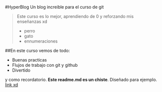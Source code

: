 #HyperBlog
Un blog increible para el curso de git
>Este curso es lo mejor, aprendiendo de 0 y reforzando mis enseñanzas xd
>- perro
>- gato
>- ennumeraciones

##En este curso vemos de todo:
* Buenas practicas
* Flujos de trabajo con git y github
* Divertido

y como recordatorio.  **Este readme.md es un chiste**. Diseñado para ejemplo. [link xd](https://www.youtube.com/watch?v=i7gJvWMQSZQ "link xd")